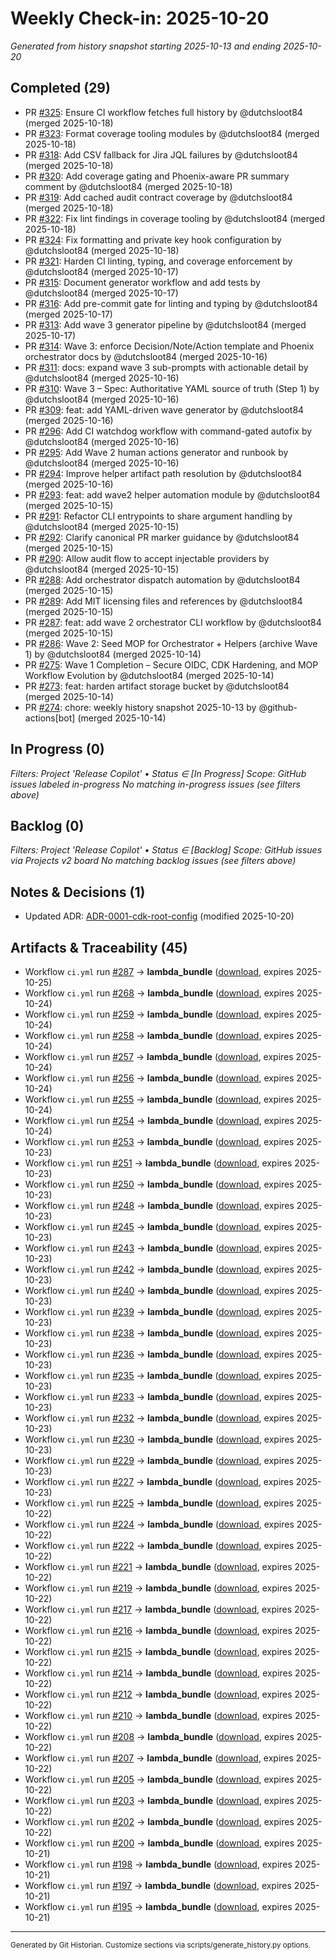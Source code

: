 # Weekly Check-in: 2025-10-20

_Generated from history snapshot starting 2025-10-13 and ending 2025-10-20_

## Completed (29)
- PR [#325](https://github.com/dutchsloot84/ReleaseCopilot-AI/pull/325): Ensure CI workflow fetches full history by @dutchsloot84 (merged 2025-10-18)
- PR [#323](https://github.com/dutchsloot84/ReleaseCopilot-AI/pull/323): Format coverage tooling modules by @dutchsloot84 (merged 2025-10-18)
- PR [#318](https://github.com/dutchsloot84/ReleaseCopilot-AI/pull/318): Add CSV fallback for Jira JQL failures by @dutchsloot84 (merged 2025-10-18)
- PR [#320](https://github.com/dutchsloot84/ReleaseCopilot-AI/pull/320): Add coverage gating and Phoenix-aware PR summary comment by @dutchsloot84 (merged 2025-10-18)
- PR [#319](https://github.com/dutchsloot84/ReleaseCopilot-AI/pull/319): Add cached audit contract coverage by @dutchsloot84 (merged 2025-10-18)
- PR [#322](https://github.com/dutchsloot84/ReleaseCopilot-AI/pull/322): Fix lint findings in coverage tooling by @dutchsloot84 (merged 2025-10-18)
- PR [#324](https://github.com/dutchsloot84/ReleaseCopilot-AI/pull/324): Fix formatting and private key hook configuration by @dutchsloot84 (merged 2025-10-18)
- PR [#321](https://github.com/dutchsloot84/ReleaseCopilot-AI/pull/321): Harden CI linting, typing, and coverage enforcement by @dutchsloot84 (merged 2025-10-17)
- PR [#315](https://github.com/dutchsloot84/ReleaseCopilot-AI/pull/315): Document generator workflow and add tests by @dutchsloot84 (merged 2025-10-17)
- PR [#316](https://github.com/dutchsloot84/ReleaseCopilot-AI/pull/316): Add pre-commit gate for linting and typing by @dutchsloot84 (merged 2025-10-17)
- PR [#313](https://github.com/dutchsloot84/ReleaseCopilot-AI/pull/313): Add wave 3 generator pipeline by @dutchsloot84 (merged 2025-10-17)
- PR [#314](https://github.com/dutchsloot84/ReleaseCopilot-AI/pull/314): Wave 3: enforce Decision/Note/Action template and Phoenix orchestrator docs by @dutchsloot84 (merged 2025-10-16)
- PR [#311](https://github.com/dutchsloot84/ReleaseCopilot-AI/pull/311): docs: expand wave 3 sub-prompts with actionable detail by @dutchsloot84 (merged 2025-10-16)
- PR [#310](https://github.com/dutchsloot84/ReleaseCopilot-AI/pull/310): Wave 3 – Spec: Authoritative YAML source of truth (Step 1) by @dutchsloot84 (merged 2025-10-16)
- PR [#309](https://github.com/dutchsloot84/ReleaseCopilot-AI/pull/309): feat: add YAML-driven wave generator by @dutchsloot84 (merged 2025-10-16)
- PR [#296](https://github.com/dutchsloot84/ReleaseCopilot-AI/pull/296): Add CI watchdog workflow with command-gated autofix by @dutchsloot84 (merged 2025-10-16)
- PR [#295](https://github.com/dutchsloot84/ReleaseCopilot-AI/pull/295): Add Wave 2 human actions generator and runbook by @dutchsloot84 (merged 2025-10-16)
- PR [#294](https://github.com/dutchsloot84/ReleaseCopilot-AI/pull/294): Improve helper artifact path resolution by @dutchsloot84 (merged 2025-10-16)
- PR [#293](https://github.com/dutchsloot84/ReleaseCopilot-AI/pull/293): feat: add wave2 helper automation module by @dutchsloot84 (merged 2025-10-15)
- PR [#291](https://github.com/dutchsloot84/ReleaseCopilot-AI/pull/291): Refactor CLI entrypoints to share argument handling by @dutchsloot84 (merged 2025-10-15)
- PR [#292](https://github.com/dutchsloot84/ReleaseCopilot-AI/pull/292): Clarify canonical PR marker guidance by @dutchsloot84 (merged 2025-10-15)
- PR [#290](https://github.com/dutchsloot84/ReleaseCopilot-AI/pull/290): Allow audit flow to accept injectable providers by @dutchsloot84 (merged 2025-10-15)
- PR [#288](https://github.com/dutchsloot84/ReleaseCopilot-AI/pull/288): Add orchestrator dispatch automation by @dutchsloot84 (merged 2025-10-15)
- PR [#289](https://github.com/dutchsloot84/ReleaseCopilot-AI/pull/289): Add MIT licensing files and references by @dutchsloot84 (merged 2025-10-15)
- PR [#287](https://github.com/dutchsloot84/ReleaseCopilot-AI/pull/287): feat: add wave 2 orchestrator CLI workflow by @dutchsloot84 (merged 2025-10-15)
- PR [#286](https://github.com/dutchsloot84/ReleaseCopilot-AI/pull/286): Wave 2: Seed MOP for Orchestrator + Helpers (archive Wave 1) by @dutchsloot84 (merged 2025-10-14)
- PR [#275](https://github.com/dutchsloot84/ReleaseCopilot-AI/pull/275): Wave 1 Completion – Secure OIDC, CDK Hardening, and MOP Workflow Evolution by @dutchsloot84 (merged 2025-10-14)
- PR [#273](https://github.com/dutchsloot84/ReleaseCopilot-AI/pull/273): feat: harden artifact storage bucket by @dutchsloot84 (merged 2025-10-14)
- PR [#274](https://github.com/dutchsloot84/ReleaseCopilot-AI/pull/274): chore: weekly history snapshot 2025-10-13 by @github-actions[bot] (merged 2025-10-14)

## In Progress (0)
_Filters: Project 'Release Copilot' • Status ∈ [In Progress]_
_Scope: GitHub issues labeled in-progress_
_No matching in-progress issues (see filters above)_

## Backlog (0)
_Filters: Project 'Release Copilot' • Status ∈ [Backlog]_
_Scope: GitHub issues via Projects v2 board_
_No matching backlog issues (see filters above)_

## Notes & Decisions (1)
- Updated ADR: [ADR-0001-cdk-root-config](docs/adr/ADR-0001-cdk-root-config.md) (modified 2025-10-20)

## Artifacts & Traceability (45)
- Workflow `ci.yml` run [#287](https://github.com/dutchsloot84/ReleaseCopilot-AI/actions/runs/18611068184) → **lambda_bundle** ([download](https://api.github.com/repos/dutchsloot84/ReleaseCopilot-AI/actions/artifacts/4306017600/zip), expires 2025-10-25)
- Workflow `ci.yml` run [#268](https://github.com/dutchsloot84/ReleaseCopilot-AI/actions/runs/18602464371) → **lambda_bundle** ([download](https://api.github.com/repos/dutchsloot84/ReleaseCopilot-AI/actions/artifacts/4303210782/zip), expires 2025-10-24)
- Workflow `ci.yml` run [#259](https://github.com/dutchsloot84/ReleaseCopilot-AI/actions/runs/18596443183) → **lambda_bundle** ([download](https://api.github.com/repos/dutchsloot84/ReleaseCopilot-AI/actions/artifacts/4300858176/zip), expires 2025-10-24)
- Workflow `ci.yml` run [#258](https://github.com/dutchsloot84/ReleaseCopilot-AI/actions/runs/18596017925) → **lambda_bundle** ([download](https://api.github.com/repos/dutchsloot84/ReleaseCopilot-AI/actions/artifacts/4300681278/zip), expires 2025-10-24)
- Workflow `ci.yml` run [#257](https://github.com/dutchsloot84/ReleaseCopilot-AI/actions/runs/18578689658) → **lambda_bundle** ([download](https://api.github.com/repos/dutchsloot84/ReleaseCopilot-AI/actions/artifacts/4294779551/zip), expires 2025-10-24)
- Workflow `ci.yml` run [#256](https://github.com/dutchsloot84/ReleaseCopilot-AI/actions/runs/18578688216) → **lambda_bundle** ([download](https://api.github.com/repos/dutchsloot84/ReleaseCopilot-AI/actions/artifacts/4294779824/zip), expires 2025-10-24)
- Workflow `ci.yml` run [#255](https://github.com/dutchsloot84/ReleaseCopilot-AI/actions/runs/18578095716) → **lambda_bundle** ([download](https://api.github.com/repos/dutchsloot84/ReleaseCopilot-AI/actions/artifacts/4294581052/zip), expires 2025-10-24)
- Workflow `ci.yml` run [#254](https://github.com/dutchsloot84/ReleaseCopilot-AI/actions/runs/18578094325) → **lambda_bundle** ([download](https://api.github.com/repos/dutchsloot84/ReleaseCopilot-AI/actions/artifacts/4294579907/zip), expires 2025-10-24)
- Workflow `ci.yml` run [#253](https://github.com/dutchsloot84/ReleaseCopilot-AI/actions/runs/18578076612) → **lambda_bundle** ([download](https://api.github.com/repos/dutchsloot84/ReleaseCopilot-AI/actions/artifacts/4294575373/zip), expires 2025-10-23)
- Workflow `ci.yml` run [#251](https://github.com/dutchsloot84/ReleaseCopilot-AI/actions/runs/18577995274) → **lambda_bundle** ([download](https://api.github.com/repos/dutchsloot84/ReleaseCopilot-AI/actions/artifacts/4294546892/zip), expires 2025-10-23)
- Workflow `ci.yml` run [#250](https://github.com/dutchsloot84/ReleaseCopilot-AI/actions/runs/18577982654) → **lambda_bundle** ([download](https://api.github.com/repos/dutchsloot84/ReleaseCopilot-AI/actions/artifacts/4294542585/zip), expires 2025-10-23)
- Workflow `ci.yml` run [#248](https://github.com/dutchsloot84/ReleaseCopilot-AI/actions/runs/18577967005) → **lambda_bundle** ([download](https://api.github.com/repos/dutchsloot84/ReleaseCopilot-AI/actions/artifacts/4294536573/zip), expires 2025-10-23)
- Workflow `ci.yml` run [#245](https://github.com/dutchsloot84/ReleaseCopilot-AI/actions/runs/18577431927) → **lambda_bundle** ([download](https://api.github.com/repos/dutchsloot84/ReleaseCopilot-AI/actions/artifacts/4294372969/zip), expires 2025-10-23)
- Workflow `ci.yml` run [#243](https://github.com/dutchsloot84/ReleaseCopilot-AI/actions/runs/18572638001) → **lambda_bundle** ([download](https://api.github.com/repos/dutchsloot84/ReleaseCopilot-AI/actions/artifacts/4292619020/zip), expires 2025-10-23)
- Workflow `ci.yml` run [#242](https://github.com/dutchsloot84/ReleaseCopilot-AI/actions/runs/18571835832) → **lambda_bundle** ([download](https://api.github.com/repos/dutchsloot84/ReleaseCopilot-AI/actions/artifacts/4292312064/zip), expires 2025-10-23)
- Workflow `ci.yml` run [#240](https://github.com/dutchsloot84/ReleaseCopilot-AI/actions/runs/18571073322) → **lambda_bundle** ([download](https://api.github.com/repos/dutchsloot84/ReleaseCopilot-AI/actions/artifacts/4292017398/zip), expires 2025-10-23)
- Workflow `ci.yml` run [#239](https://github.com/dutchsloot84/ReleaseCopilot-AI/actions/runs/18570834916) → **lambda_bundle** ([download](https://api.github.com/repos/dutchsloot84/ReleaseCopilot-AI/actions/artifacts/4291931332/zip), expires 2025-10-23)
- Workflow `ci.yml` run [#238](https://github.com/dutchsloot84/ReleaseCopilot-AI/actions/runs/18570528387) → **lambda_bundle** ([download](https://api.github.com/repos/dutchsloot84/ReleaseCopilot-AI/actions/artifacts/4291810502/zip), expires 2025-10-23)
- Workflow `ci.yml` run [#236](https://github.com/dutchsloot84/ReleaseCopilot-AI/actions/runs/18566140229) → **lambda_bundle** ([download](https://api.github.com/repos/dutchsloot84/ReleaseCopilot-AI/actions/artifacts/4290035477/zip), expires 2025-10-23)
- Workflow `ci.yml` run [#235](https://github.com/dutchsloot84/ReleaseCopilot-AI/actions/runs/18565742317) → **lambda_bundle** ([download](https://api.github.com/repos/dutchsloot84/ReleaseCopilot-AI/actions/artifacts/4289873882/zip), expires 2025-10-23)
- Workflow `ci.yml` run [#233](https://github.com/dutchsloot84/ReleaseCopilot-AI/actions/runs/18551758939) → **lambda_bundle** ([download](https://api.github.com/repos/dutchsloot84/ReleaseCopilot-AI/actions/artifacts/4284854144/zip), expires 2025-10-23)
- Workflow `ci.yml` run [#232](https://github.com/dutchsloot84/ReleaseCopilot-AI/actions/runs/18551313947) → **lambda_bundle** ([download](https://api.github.com/repos/dutchsloot84/ReleaseCopilot-AI/actions/artifacts/4284719511/zip), expires 2025-10-23)
- Workflow `ci.yml` run [#230](https://github.com/dutchsloot84/ReleaseCopilot-AI/actions/runs/18550670294) → **lambda_bundle** ([download](https://api.github.com/repos/dutchsloot84/ReleaseCopilot-AI/actions/artifacts/4284520224/zip), expires 2025-10-23)
- Workflow `ci.yml` run [#229](https://github.com/dutchsloot84/ReleaseCopilot-AI/actions/runs/18550593602) → **lambda_bundle** ([download](https://api.github.com/repos/dutchsloot84/ReleaseCopilot-AI/actions/artifacts/4284495129/zip), expires 2025-10-23)
- Workflow `ci.yml` run [#227](https://github.com/dutchsloot84/ReleaseCopilot-AI/actions/runs/18550233339) → **lambda_bundle** ([download](https://api.github.com/repos/dutchsloot84/ReleaseCopilot-AI/actions/artifacts/4284377215/zip), expires 2025-10-23)
- Workflow `ci.yml` run [#225](https://github.com/dutchsloot84/ReleaseCopilot-AI/actions/runs/18544567075) → **lambda_bundle** ([download](https://api.github.com/repos/dutchsloot84/ReleaseCopilot-AI/actions/artifacts/4282572625/zip), expires 2025-10-22)
- Workflow `ci.yml` run [#224](https://github.com/dutchsloot84/ReleaseCopilot-AI/actions/runs/18541302053) → **lambda_bundle** ([download](https://api.github.com/repos/dutchsloot84/ReleaseCopilot-AI/actions/artifacts/4281366279/zip), expires 2025-10-22)
- Workflow `ci.yml` run [#222](https://github.com/dutchsloot84/ReleaseCopilot-AI/actions/runs/18538681161) → **lambda_bundle** ([download](https://api.github.com/repos/dutchsloot84/ReleaseCopilot-AI/actions/artifacts/4280340034/zip), expires 2025-10-22)
- Workflow `ci.yml` run [#221](https://github.com/dutchsloot84/ReleaseCopilot-AI/actions/runs/18536925052) → **lambda_bundle** ([download](https://api.github.com/repos/dutchsloot84/ReleaseCopilot-AI/actions/artifacts/4279645548/zip), expires 2025-10-22)
- Workflow `ci.yml` run [#219](https://github.com/dutchsloot84/ReleaseCopilot-AI/actions/runs/18536258818) → **lambda_bundle** ([download](https://api.github.com/repos/dutchsloot84/ReleaseCopilot-AI/actions/artifacts/4279379154/zip), expires 2025-10-22)
- Workflow `ci.yml` run [#217](https://github.com/dutchsloot84/ReleaseCopilot-AI/actions/runs/18536202083) → **lambda_bundle** ([download](https://api.github.com/repos/dutchsloot84/ReleaseCopilot-AI/actions/artifacts/4279356449/zip), expires 2025-10-22)
- Workflow `ci.yml` run [#216](https://github.com/dutchsloot84/ReleaseCopilot-AI/actions/runs/18536042206) → **lambda_bundle** ([download](https://api.github.com/repos/dutchsloot84/ReleaseCopilot-AI/actions/artifacts/4279292918/zip), expires 2025-10-22)
- Workflow `ci.yml` run [#215](https://github.com/dutchsloot84/ReleaseCopilot-AI/actions/runs/18536027757) → **lambda_bundle** ([download](https://api.github.com/repos/dutchsloot84/ReleaseCopilot-AI/actions/artifacts/4279285536/zip), expires 2025-10-22)
- Workflow `ci.yml` run [#214](https://github.com/dutchsloot84/ReleaseCopilot-AI/actions/runs/18535946455) → **lambda_bundle** ([download](https://api.github.com/repos/dutchsloot84/ReleaseCopilot-AI/actions/artifacts/4279254469/zip), expires 2025-10-22)
- Workflow `ci.yml` run [#212](https://github.com/dutchsloot84/ReleaseCopilot-AI/actions/runs/18535665934) → **lambda_bundle** ([download](https://api.github.com/repos/dutchsloot84/ReleaseCopilot-AI/actions/artifacts/4279136606/zip), expires 2025-10-22)
- Workflow `ci.yml` run [#210](https://github.com/dutchsloot84/ReleaseCopilot-AI/actions/runs/18535240810) → **lambda_bundle** ([download](https://api.github.com/repos/dutchsloot84/ReleaseCopilot-AI/actions/artifacts/4278973353/zip), expires 2025-10-22)
- Workflow `ci.yml` run [#208](https://github.com/dutchsloot84/ReleaseCopilot-AI/actions/runs/18535217202) → **lambda_bundle** ([download](https://api.github.com/repos/dutchsloot84/ReleaseCopilot-AI/actions/artifacts/4278961776/zip), expires 2025-10-22)
- Workflow `ci.yml` run [#207](https://github.com/dutchsloot84/ReleaseCopilot-AI/actions/runs/18534941502) → **lambda_bundle** ([download](https://api.github.com/repos/dutchsloot84/ReleaseCopilot-AI/actions/artifacts/4278857603/zip), expires 2025-10-22)
- Workflow `ci.yml` run [#205](https://github.com/dutchsloot84/ReleaseCopilot-AI/actions/runs/18534821417) → **lambda_bundle** ([download](https://api.github.com/repos/dutchsloot84/ReleaseCopilot-AI/actions/artifacts/4278811475/zip), expires 2025-10-22)
- Workflow `ci.yml` run [#203](https://github.com/dutchsloot84/ReleaseCopilot-AI/actions/runs/18514141224) → **lambda_bundle** ([download](https://api.github.com/repos/dutchsloot84/ReleaseCopilot-AI/actions/artifacts/4271565571/zip), expires 2025-10-22)
- Workflow `ci.yml` run [#202](https://github.com/dutchsloot84/ReleaseCopilot-AI/actions/runs/18513675538) → **lambda_bundle** ([download](https://api.github.com/repos/dutchsloot84/ReleaseCopilot-AI/actions/artifacts/4271404503/zip), expires 2025-10-22)
- Workflow `ci.yml` run [#200](https://github.com/dutchsloot84/ReleaseCopilot-AI/actions/runs/18513076388) → **lambda_bundle** ([download](https://api.github.com/repos/dutchsloot84/ReleaseCopilot-AI/actions/artifacts/4271202724/zip), expires 2025-10-21)
- Workflow `ci.yml` run [#198](https://github.com/dutchsloot84/ReleaseCopilot-AI/actions/runs/18509742896) → **lambda_bundle** ([download](https://api.github.com/repos/dutchsloot84/ReleaseCopilot-AI/actions/artifacts/4269981154/zip), expires 2025-10-21)
- Workflow `ci.yml` run [#197](https://github.com/dutchsloot84/ReleaseCopilot-AI/actions/runs/18509342699) → **lambda_bundle** ([download](https://api.github.com/repos/dutchsloot84/ReleaseCopilot-AI/actions/artifacts/4269824659/zip), expires 2025-10-21)
- Workflow `ci.yml` run [#195](https://github.com/dutchsloot84/ReleaseCopilot-AI/actions/runs/18507949165) → **lambda_bundle** ([download](https://api.github.com/repos/dutchsloot84/ReleaseCopilot-AI/actions/artifacts/4269285976/zip), expires 2025-10-21)

---

<sub>Generated by Git Historian. Customize sections via scripts/generate_history.py options.</sub>

